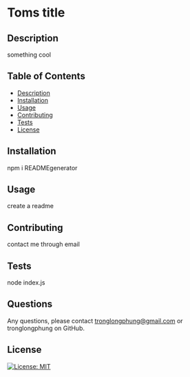  # Toms title
## Description
  something cool
## Table of Contents
- [Description](#description)
- [Installation](#installation)
- [Usage](#usage)
- [Contributing](#contributing)
- [Tests](#tests)
- [License](#license)    
## Installation
npm i READMEgenerator
## Usage
create a readme
## Contributing
contact me through email
## Tests
node index.js
## Questions
Any questions, please contact tronglongphung@gmail.com or tronglongphung on GitHub.
## License
[![License: MIT](https://img.shields.io/badge/License-MIT-yellow.svg)](https://opensource.org/licenses/MIT)
